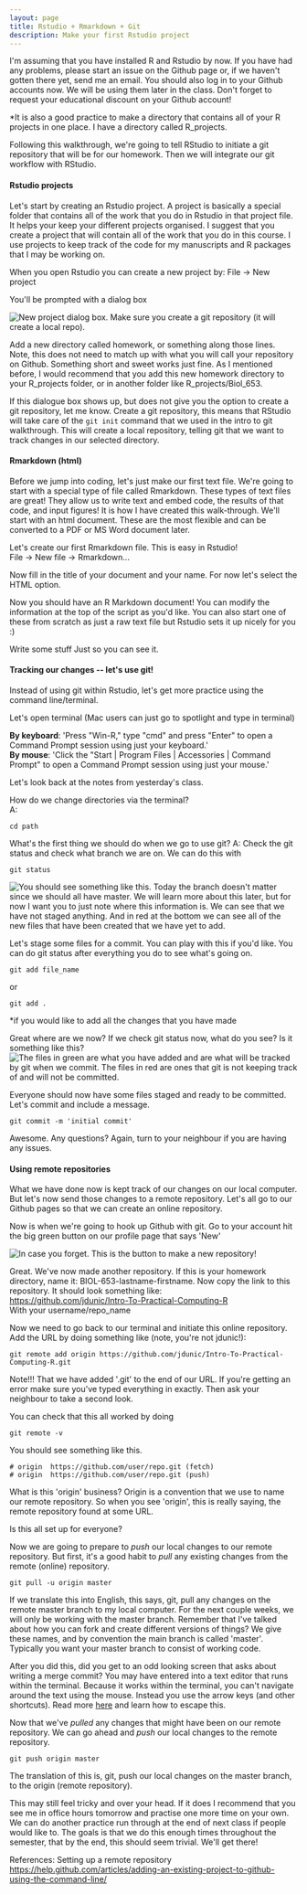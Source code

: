 ```yaml
---
layout: page
title: Rstudio + Rmarkdown + Git
description: Make your first Rstudio project
---
```



I'm assuming that you have installed R and Rstudio by now. If you have had any problems, please start an issue on the Github page or, if we haven't gotten there yet, send me an email. You should also log in to your Github accounts now. We will be using them later in the class. Don't forget to request your educational discount on your Github account!  

*It is also a good practice to make a directory that contains all of your R projects in one place. I have a directory called R_projects.  


Following this walkthrough, we're going to tell RStudio to initiate a git repository that will be for our homework. Then we will integrate our git workflow with RStudio. 


#### Rstudio projects

Let's start by creating an Rstudio project. A project is basically a special folder that contains all of the work that you do in Rstudio in that project file. It helps your keep your different projects organised. I suggest that you create a project that will contain all of the work that you do in this course. I use projects to keep track of the code for my manuscripts and R packages that I may be working on. 

When you open Rstudio you can create a new project by:
File -> New project

You'll be prompted with a dialog box

![New project dialog box. Make sure you create a git repository (it will create a local repo).](../images/Rstudio_create_new_project.png)

Add a new directory called homework, or something along those lines. Note, this does not need to match up with what you will call your repository on Github. Something short and sweet works just fine. As I mentioned before, I would recommend that you add this new homework directory to your R\_projects folder, or in another folder like R\_projects/Biol_653. 

If this dialogue box shows up, but does not give you the option to create a git repository, let me know. Create a git repository, this means that RStudio will take care of the `git init` command that we used in the intro to git walkthrough. This will create a local repository, telling git that we want to track changes in our selected directory.


#### Rmarkdown (html)

Before we jump into coding, let's just make our first text file. We're going to start with a special type of file called Rmarkdown. These types of text files are great! They allow us to write text and embed code, the results of that code, and input figures! It is how I have created this walk-through. We'll start with an html document. These are the most flexible and can be converted to a PDF or MS Word document later.   

Let's create our first Rmarkdown file. This is easy in Rstudio!  
File -> New file -> Rmarkdown...  

Now fill in the title of your document and your name. For now let's select the HTML option.   

Now you should have an R Markdown document! You can modify the information at the top of the script as you'd like. You can also start one of these from scratch as just a raw text file but Rstudio sets it up nicely for you :)  

Write some stuff Just so you can see it.   

#### Tracking our changes -- let's use git!

Instead of using git within Rstudio, let's get more practice using the command line/terminal.   

Let's open terminal (Mac users can just go to spotlight and type in terminal)  

**By keyboard**: 'Press "Win-R," type "cmd" and press "Enter" to open a Command Prompt session using just your keyboard.'  
**By mouse**: 'Click the "Start | Program Files | Accessories | Command Prompt" to open a Command Prompt session using just your mouse.'  


Let's look back at the notes from yesterday's class.

How do we change directories via the terminal?  
A: 

~~~
cd path
~~~

What's the first thing we should do when we go to use git?
A: Check the git status and check what branch we are on. We can do this with 

~~~
git status
~~~

![You should see something like this. Today the branch doesn't matter since we should all have master. We will learn more about this later, but for now I want you to just note where this information is. We can see that we have not staged anything. And in red at the bottom we can see all of the new files that have been created that we have yet to add.](../images/git_status1.png)

Let's stage some files for a commit. You can play with this if you'd like. You can do git status after everything you do to see what's going on.

~~~
git add file_name
~~~

or 

~~~
git add .
~~~

*if you would like to add all the changes that you have made


Great where are we now? If we check git status now, what do you see? Is it something like this?
![The files in green are what you have added and are what will be tracked by git when we commit. The files in red are ones that git is not keeping track of and will not be committed.](../images/git_add1.png)


Everyone should now have some files staged and ready to be committed. Let's commit and include a message.

~~~
git commit -m 'initial commit'
~~~

Awesome. Any questions? Again, turn to your neighbour if you are having any issues. 

#### Using remote repositories

What we have done now is kept track of our changes on our local computer. But let's now send those changes to a remote repository. Let's all go to our Github pages so that we can create an online repository. 

Now is when we're going to hook up Github with git. Go to your account hit the big green button on our profile page that says 'New'

![In case you forget. This is the button to make a new repository!](../images/git_create_repo.png)

Great. We've now made another repository. If this is your homework directory, name it: BIOL-653-lastname-firstname. Now copy the link to this repository. It should look something like:  
https://github.com/jdunic/Intro-To-Practical-Computing-R  
With your username/repo_name

Now we need to go back to our terminal and initiate this online repository.
Add the URL by doing something like (note, you're not jdunic!):

~~~
git remote add origin https://github.com/jdunic/Intro-To-Practical-Computing-R.git
~~~

Note!!! That we have added '.git' to the end of our URL. If you're getting an error make sure you've typed everything in exactly. Then ask your neighbour to take a second look.

You can check that this all worked by doing

~~~
git remote -v
~~~

You should see something like this.  

~~~
# origin  https://github.com/user/repo.git (fetch)
# origin  https://github.com/user/repo.git (push)
~~~

What is this 'origin' business? Origin is a convention that we use to name our remote repository. So when you see 'origin', this is really saying, the remote repository found at some URL.  

Is this all set up for everyone?  

Now we are going to prepare to *push* our local changes to our remote repository. But first, it's a good habit to *pull* any existing changes from the remote (online) repository. 

~~~
git pull -u origin master
~~~

If we translate this into English, this says, git, pull any changes on the remote master branch to my local computer. For the next couple weeks, we will only be working with the master branch. Remember that I've talked about how you can fork and create different versions of things? We give these names, and by convention the main branch is called 'master'. Typically you want your master branch to consist of working code.  

After you did this, did you get to an odd looking screen that asks about writing a merge commit? You may have entered into a text editor that runs within the terminal. Because it works within the terminal, you can't navigate around the text using the mouse. Instead you use the arrow keys (and other shortcuts). Read more [here](commit_vi.html) and learn how to escape this.


Now that we've *pulled* any changes that might have been on our remote repository. We can go ahead and *push* our local changes to the remote repository. 

~~~
git push origin master
~~~

The translation of this is, git, push our local changes on the master branch, to the origin (remote repository).  


This may still feel tricky and over your head. If it does I recommend that you see me in office hours tomorrow and practise one more time on your own. We can do another practice run through at the end of next class if people would like to. The goals is that we do this enough times throughout the semester, that by the end, this should seem trivial. We'll get there!


References:
Setting up a remote repository
https://help.github.com/articles/adding-an-existing-project-to-github-using-the-command-line/








